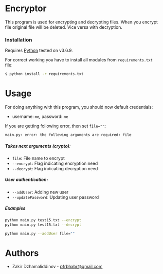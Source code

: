 # Encryptor
This program is used for encrypting and decrypting files.
When you encrypt file original file will be deleted. Vice versa with decryption. 

### Installation

Requires [Python](https://python.org/) tested on v3.6.9.

For correct working you have to install all modules from ```requirements.txt``` file:

```sh
$ python install -r requirements.txt
```
# Usage

For doing anything with this program, you should now default credentials:
+ username: `me`, password: `me`

If you are getting following error, then set `file=""`:
```sh
main.py: error: the following arguments are required: file
```


##### Takes next arguments (crypto):
- `file`: File name to encrypt
- `--encrypt`: Flag indicating encryption need
- `--decrypt`: Flag indicating decryption need

##### User authentication:
- `--addUser`: Adding new user
- `--updatePassword`: Updating user password

##### Examples
```sh
python main.py test15.txt --encrypt
python main.py test15.txt --decrypt
```
```sh
python main.py --addUser file=""
```

# Authors
+ Zakir Dzhamaliddinov - pfrbhxbr@gmail.com

